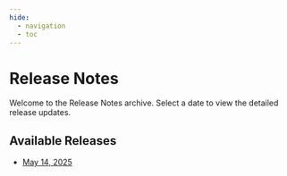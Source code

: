 ```yaml
---
hide:
  - navigation
  - toc
---
```


# Release Notes

Welcome to the Release Notes archive. Select a date to view the detailed release updates.

## Available Releases
- [May 14, 2025](2025-05-14.md)

